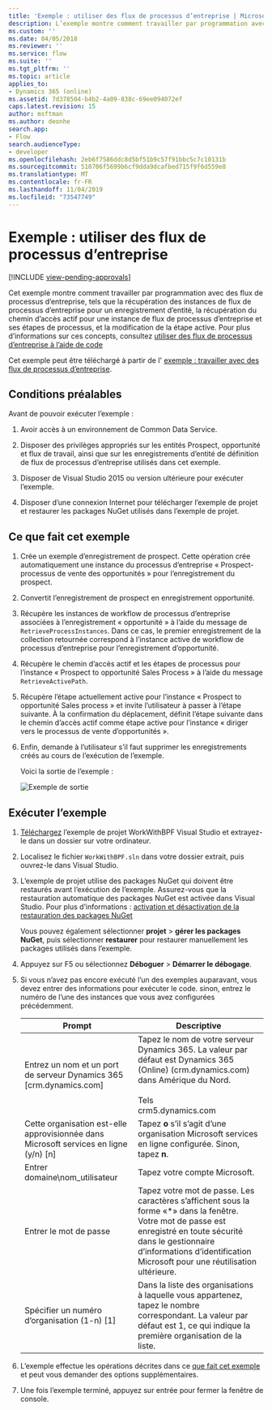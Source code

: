 ```yaml
---
title: 'Exemple : utiliser des flux de processus d’entreprise | MicrosoftDocs'
description: L’exemple montre comment travailler par programmation avec des flux de processus d’entreprise, tels que la récupération des instances de flux de processus d’entreprise pour un enregistrement d’entité, la récupération du chemin d’accès actif pour une instance de flux de processus d’entreprise et ses étapes de processus, et la modification de la étape active.
ms.custom: ''
ms.date: 04/05/2018
ms.reviewer: ''
ms.service: flow
ms.suite: ''
ms.tgt_pltfrm: ''
ms.topic: article
applies_to:
- Dynamics 365 (online)
ms.assetid: 7d378504-b4b2-4a09-838c-69ee094072ef
caps.latest.revision: 15
author: msftman
ms.author: deonhe
search.app:
- Flow
search.audienceType:
- developer
ms.openlocfilehash: 2eb6f7586ddc8d5bf51b9c57f91bbc5c7c10131b
ms.sourcegitcommit: 510706f5699b6cf9dda9dcafbed715f9f6d559e8
ms.translationtype: MT
ms.contentlocale: fr-FR
ms.lasthandoff: 11/04/2019
ms.locfileid: "73547749"
---
```

# <a name="sample-work-with-business-process-flows"></a>Exemple : utiliser des flux de processus d’entreprise
[!INCLUDE [view-pending-approvals](../includes/cc-rebrand.md)]

Cet exemple montre comment travailler par programmation avec des flux de processus d’entreprise, tels que la récupération des instances de flux de processus d’entreprise pour un enregistrement d’entité, la récupération du chemin d’accès actif pour une instance de flux de processus d’entreprise et ses étapes de processus, et la modification de la étape active. Pour plus d’informations sur ces concepts, consultez [utiliser des flux de processus d’entreprise à l’aide de code](business-process-flows-code.md)  

 Cet exemple peut être téléchargé à partir de l' [exemple : travailler avec des flux de processus d’entreprise](https://go.microsoft.com/fwlink/p/?LinkId=846108).  

<a name="BKMK_Prerequisites"></a>   
## <a name="prerequisites"></a>Conditions préalables  
 Avant de pouvoir exécuter l’exemple :  

1. Avoir accès à un environnement de Common Data Service.  

2. Disposer des privilèges appropriés sur les entités Prospect, opportunité et flux de travail, ainsi que sur les enregistrements d’entité de définition de flux de processus d’entreprise utilisés dans cet exemple.  

3. Disposer de Visual Studio 2015 ou version ultérieure pour exécuter l’exemple.  

4. Disposer d’une connexion Internet pour télécharger l’exemple de projet et restaurer les packages NuGet utilisés dans l’exemple de projet.  

<a name="BKMK_WhatThisSampleDoes"></a>   
## <a name="what-this-sample-does"></a>Ce que fait cet exemple  

1.  Crée un exemple d’enregistrement de prospect. Cette opération crée automatiquement une instance du processus d’entreprise « Prospect-processus de vente des opportunités » pour l’enregistrement du prospect.  

2.  Convertit l’enregistrement de prospect en enregistrement opportunité.  


4.  Récupère les instances de workflow de processus d’entreprise associées à l’enregistrement « opportunité » à l’aide du message de `RetrieveProcessInstances`. Dans ce cas, le premier enregistrement de la collection retournée correspond à l’instance active de workflow de processus d’entreprise pour l’enregistrement d’opportunité.  

5.  Récupère le chemin d’accès actif et les étapes de processus pour l’instance « Prospect to opportunité Sales Process » à l’aide du message `RetrieveActivePath`.  

6.  Récupère l’étape actuellement active pour l’instance « Prospect to opportunité Sales process » et invite l’utilisateur à passer à l’étape suivante. À la confirmation du déplacement, définit l’étape suivante dans le chemin d’accès actif comme étape active pour l’instance « diriger vers le processus de vente d’opportunités ».  

7.  Enfin, demande à l’utilisateur s’il faut supprimer les enregistrements créés au cours de l’exécution de l’exemple.  

     Voici la sortie de l’exemple :  

    ![Exemple de sortie](media/work-with-bpf-sample-output.png "Exemple de sortie")  

<a name="BKMK_runSample"></a>   
## <a name="run-the-sample"></a>Exécuter l’exemple  

1. [Téléchargez](https://go.microsoft.com/fwlink/p/?LinkId=846108) l’exemple de projet WorkWithBPF Visual Studio et extrayez-le dans un dossier sur votre ordinateur.  

2. Localisez le fichier `WorkWithBPF.sln` dans votre dossier extrait, puis ouvrez-le dans Visual Studio.  

3. L’exemple de projet utilise des packages NuGet qui doivent être restaurés avant l’exécution de l’exemple. Assurez-vous que la restauration automatique des packages NuGet est activée dans Visual Studio. Pour plus d’informations : [activation et désactivation de la restauration des packages NuGet](https://go.microsoft.com/fwlink/?linkid=846106)  

    Vous pouvez également sélectionner **projet** > **gérer les packages NuGet**, puis sélectionner **restaurer** pour restaurer manuellement les packages utilisés dans l’exemple.  

4. Appuyez sur F5 ou sélectionnez **Déboguer** > **Démarrer le débogage**.  

5. Si vous n’avez pas encore exécuté l’un des exemples auparavant, vous devez entrer des informations pour exécuter le code. sinon, entrez le numéro de l’une des instances que vous avez configurées précédemment.  


   |                                 Prompt                                  |                                                                                             Descriptive                                                                                             |
   |-------------------------------------------------------------------------|-----------------------------------------------------------------------------------------------------------------------------------------------------------------------------------------------------|
   |      Entrez un nom et un port de serveur Dynamics 365 [crm.dynamics.com]       | Tapez le nom de votre serveur Dynamics 365. La valeur par défaut est Dynamics 365 (Online) (crm.dynamics.com) dans Amérique du Nord.<br /><br /> Tels <br />crm5.dynamics.com |
   | Cette organisation est-elle approvisionnée dans Microsoft services en ligne (y/n) [n] |                                                 Tapez **o** s’il s’agit d’une organisation Microsoft services en ligne configurée. Sinon, tapez **n**.                                                  |
   |                          Entrer domaine\nom_utilisateur                          |                                                                                    Tapez votre compte Microsoft.                                                                                     |
   |                             Entrer le mot de passe                              |                      Tapez votre mot de passe. Les caractères s’affichent sous la forme «\*» dans la fenêtre. Votre mot de passe est enregistré en toute sécurité dans le gestionnaire d’informations d’identification Microsoft pour une réutilisation ultérieure.                       |
   |                Spécifier un numéro d’organisation (1-n) [1]                 |                      Dans la liste des organisations à laquelle vous appartenez, tapez le nombre correspondant. La valeur par défaut est 1, ce qui indique la première organisation de la liste.                       |


6. L’exemple effectue les opérations décrites dans ce [que fait cet exemple](#what-this-sample-does) et peut vous demander des options supplémentaires.  

7. Une fois l’exemple terminé, appuyez sur entrée pour fermer la fenêtre de console.  

